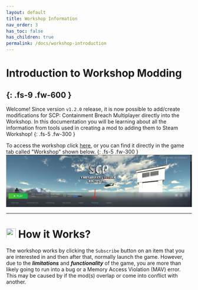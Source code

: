 ```yaml
---
layout: default
title: Workshop Information
nav_order: 3
has_toc: false
has_children: true
permalink: /docs/workshop-introduction
---
```


# **Introduction to Workshop Modding**
{: .fs-9 .fw-600 }
---

Welcome! Since version `v1.2.0` release, it is now possible to add/create modifications for SCP: Containment Breach Multiplayer directly into the Workshop. In this documentation you will be learning about all the information from tools used in creating a mod to adding them to Steam Workshop! 
{: .fs-5 .fw-300 }

To access the workshop click [here](https://steamcommunity.com/app/1782380/workshop/), or you can find it directly in the game tab called "Workshop" shown below.
{: .fs-5 .fw-300 }
<img src="/assets/images/displayingworkshopbutton.png"/>

-----
# <img src="https://cdn-icons-png.flaticon.com/512/3782/3782149.png" width="26" height="26" /> **How it Works?**
The workshop works by clicking the `Subscribe` button on an item that you are interested in and then after that, normally launch the game. However, due to the **_limitations_** and **_functionality_** of the game, you are more than likely going to run into a bug or a Memory Access Violation (MAV) error. This may be caused by if the mod(s) overlap or come into conflict with another.